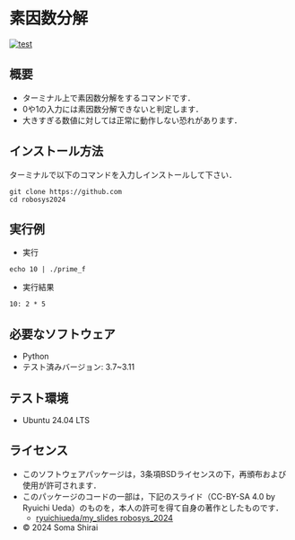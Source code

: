 # 素因数分解
[![test](https://github.com/shiso461/robosys2024/actions/workflows/test.yml/badge.svg)](https://github.com/shiso461/robosys2024/actions/workflows/test.yml)

## 概要

- ターミナル上で素因数分解をするコマンドです．
- 0や1の入力には素因数分解できないと判定します．
- 大きすぎる数値に対しては正常に動作しない恐れがあります．

## インストール方法

 ターミナルで以下のコマンドを入力しインストールして下さい．

 ```
 git clone https://github.com
 cd robosys2024
 ```

## 実行例
- 実行
 ```
 echo 10 | ./prime_f
 ```
- 実行結果
 ```
 10: 2 * 5
 ```
## 必要なソフトウェア
- Python
 - テスト済みバージョン: 3.7~3.11

## テスト環境
- Ubuntu 24.04 LTS

## ライセンス
- このソフトウェアパッケージは，3条項BSDライセンスの下，再頒布および使用が許可されます．
- このパッケージのコードの一部は，下記のスライド（CC-BY-SA 4.0 by Ryuichi Ueda）のものを，本人の許可を得て自身の著作としたものです．
    - [ryuichiueda/my_slides robosys_2024](https://github.com/ryuichiueda/my_slides/tree/master/robosys_2024)
- © 2024 Soma Shirai
